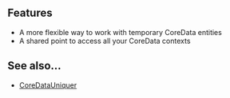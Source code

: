 ## Features
- A more flexible way to work with temporary CoreData entities 
- A shared point to access all your CoreData contexts

## See also...
* [CoreDataUniquer](https://github.com/orlandoaleman/TTCoreDataUniquer)
